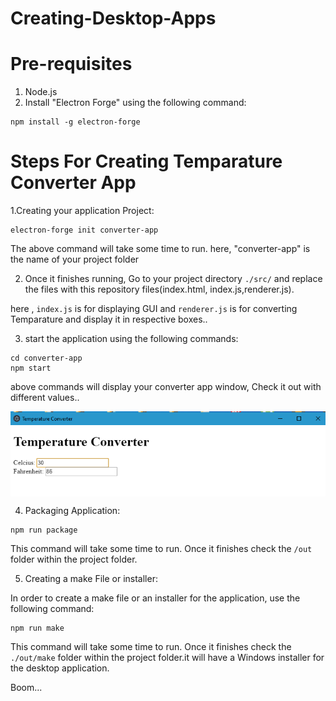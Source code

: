 # Creating-Desktop-Apps

#  Pre-requisites
1. Node.js 
2. Install "Electron Forge" using the following command:
```
npm install -g electron-forge
```

# Steps For Creating Temparature Converter App

1.Creating your application Project:

```
electron-forge init converter-app
```
The above command will take some time to run. here, "converter-app" is the name of your project folder

2. Once it finishes running, Go to your project directory ```./src/``` and replace the files with this repository files(index.html, index.js,renderer.js).

here , ```index.js``` is for displaying GUI and ```renderer.js``` is for converting Temparature and display it in respective boxes..

3. start the application using the following commands:
 ```
 cd converter-app
 npm start
 ```
 above commands will display your converter app window, Check it out with different values..
 
 <img align="center" src="https://github.com/Salmandabbakuti/Creating-Desktop-Apps/blob/master/Screenshot%20(61).png">
 

4. Packaging Application:

```
npm run package
```
This command will take some time to run. Once it finishes check the ```/out``` folder within the project folder.

5. Creating a make File or installer:

In order to create a make file or an installer for the application, use the following command:

```
npm run make 
```
This command will take some time to run. Once it finishes check the ```./out/make``` folder within the project folder.it  will have a Windows installer for the desktop application.

Boom...
